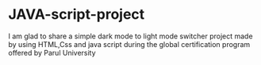 # JAVA-script-project
I am glad to share a simple dark mode to light mode switcher project made by using HTML,Css and java script during the global certification program offered by Parul University

